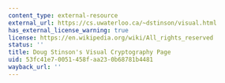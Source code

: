 ```yaml
---
content_type: external-resource
external_url: https://cs.uwaterloo.ca/~dstinson/visual.html
has_external_license_warning: true
license: https://en.wikipedia.org/wiki/All_rights_reserved
status: ''
title: Doug Stinson's Visual Cryptography Page
uid: 53fc41e7-0051-458f-aa23-0b68781b4481
wayback_url: ''
---
```

